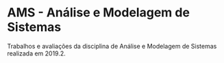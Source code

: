 # AMS - Análise e Modelagem de Sistemas

Trabalhos e avaliações da disciplina de Análise e Modelagem de Sistemas realizada em 2019.2.